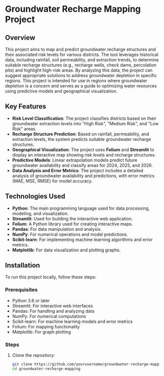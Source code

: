 # Groundwater Recharge Mapping Project

## Overview

This project aims to map and predict groundwater recharge structures and their associated risk levels for various districts. The tool leverages historical data, including rainfall, soil permeability, and extraction trends, to determine suitable recharge structures (e.g., recharge wells, check dams, percolation pits) and highlight high-risk areas. By analyzing this data, the project can suggest appropriate solutions to address groundwater depletion in specific regions.
This project is intended for use in regions where groundwater depletion is a concern and serves as a guide to optimizing water resources using predictive models and geographical visualization.

## Key Features

- **Risk Level Classification**: The project classifies districts based on their groundwater extraction levels into "High Risk", "Medium Risk", and "Low Risk" areas.
- **Recharge Structure Prediction**: Based on rainfall, permeability, and extraction levels, the system predicts suitable groundwater recharge structures.
- **Geographical Visualization**: The project uses **Folium** and **Streamlit** to display an interactive map showing risk levels and recharge structures.
- **Predictive Models**: Linear extrapolation models predict future groundwater availability and classify areas for 2024, 2025, and 2026.
- **Data Analysis and Error Metrics**: The project includes a detailed analysis of groundwater availability and predictions, with error metrics (MAE, MSE, RMSE) for model accuracy.

## Technologies Used

- **Python**: The main programming language used for data processing, modeling, and visualization.
- **Streamlit**: Used for building the interactive web application.
- **Folium**: A Python library used for creating interactive maps.
- **Pandas**: For data manipulation and analysis.
- **NumPy**: For numerical operations and model predictions.
- **Scikit-learn**: For implementing machine learning algorithms and error metrics.
- **Matplotlib**: For data visualization and plotting graphs.

## Installation

To run this project locally, follow these steps:

### Prerequisites

- Python 3.6 or later
- Streamlit: For interactive web interfaces
- Pandas: For handling and analyzing data
- NumPy: For numerical computations
- Scikit-learn: For machine learning models and error metrics
- Folium: For mapping functionality
- Matplotlib: For graph plotting

### Steps

1. Clone the repository:
   ```bash
   git clone https://github.com/yourusername/groundwater-recharge-mapping.git
   cd groundwater-recharge-mapping
